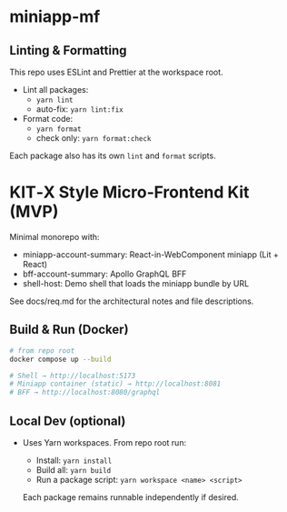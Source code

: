 # miniapp-mf

## Linting & Formatting

This repo uses ESLint and Prettier at the workspace root.

- Lint all packages:
  - `yarn lint`
  - auto-fix: `yarn lint:fix`
- Format code:
  - `yarn format`
  - check only: `yarn format:check`

Each package also has its own `lint` and `format` scripts.

# KIT‑X Style Micro‑Frontend Kit (MVP)

Minimal monorepo with:

- miniapp-account-summary: React-in-WebComponent miniapp (Lit + React)
- bff-account-summary: Apollo GraphQL BFF
- shell-host: Demo shell that loads the miniapp bundle by URL

See docs/req.md for the architectural notes and file descriptions.

## Build & Run (Docker)

```bash
# from repo root
docker compose up --build

# Shell → http://localhost:5173
# Miniapp container (static) → http://localhost:8081
# BFF → http://localhost:8080/graphql
```

## Local Dev (optional)

- Uses Yarn workspaces. From repo root run:
  - Install: `yarn install`
  - Build all: `yarn build`
  - Run a package script: `yarn workspace <name> <script>`

  Each package remains runnable independently if desired.

